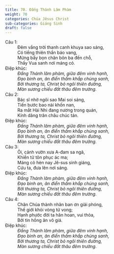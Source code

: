```yaml
---
title: 70. Đấng Thánh Lâm Phàm
weight: 70
categories: Chúa Jêsus Christ
sub-categories: Giáng Sinh
draft: false
---
```

<dl><dt>Câu 1:</dt><dd data-verse="1">Đêm vắng trời thanh canh khuya sao sáng, <br/>Có tiếng thiên thần báo vang, <br/>Mừng bấy bọn chăn bôn ba đến chỗ, <br/>Thấy Vua sanh nơi máng cỏ. </dd><dt>Điệp khúc:</dt><dd data-chorus="1"><em>Đấng Thánh lâm phàm, giữa đêm vinh hạnh, <br/>Đạo bình an, ân điển thấm khắp chúng sanh, <br/>Bởi thương ta, Christ bỏ ngôi thiên đường, <br/>Màn sương chiếu đất thâu đêm trường. </em></dd><dt>Câu 2:</dt><dd data-verse="2">Bác sĩ nhờ ngôi sao Mai soi sáng, <br/>Tiến bước bao nài khốn nan, <br/>Ra mắt Hài Nhi đang nương trong quán, <br/>Kính dâng trân châu chúc tán. </dd><dt>Điệp khúc:</dt><dd data-chorus="1"><em>Đấng Thánh lâm phàm, giữa đêm vinh hạnh, <br/>Đạo bình an, ân điển thấm khắp chúng sanh, <br/>Bởi thương ta, Christ bỏ ngôi thiên đường, <br/>Màn sương chiếu đất thâu đêm trường. </em></dd><dt>Câu 3:</dt><dd data-verse="3">Ôi, cảnh vườn xưa A-đam sa ngã, <br/>Khiến tử tôn phục ác ma; <br/>Máng cỏ hèn nay Jê-sus sinh giáng, <br/>Cứu ta, đưa lên nơi sáng. </dd><dt>Điệp khúc:</dt><dd data-chorus="1"><em>Đấng Thánh lâm phàm, giữa đêm vinh hạnh, <br/>Đạo bình an, ân điển thấm khắp chúng sanh, <br/>Bởi thương ta, Christ bỏ ngôi thiên đường, <br/>Màn sương chiếu đất thâu đêm trường. </em></dd><dt>Câu 4:</dt><dd data-verse="4">Chân Chúa thành nhân ban ơn giải phóng, <br/>Thế giới khỏi vòng tử vong; <br/>Hạnh phước đời ta hân hoan, vui thỏa, <br/>Bởi tin hồng ân vô giá. </dd><dt>Điệp khúc:</dt><dd data-chorus="1"><em>Đấng Thánh lâm phàm, giữa đêm vinh hạnh, <br/>Đạo bình an, ân điển thấm khắp chúng sanh, <br/>Bởi thương ta, Christ bỏ ngôi thiên đường, <br/>Màn sương chiếu đất thâu đêm trường. </em></dd></dl>